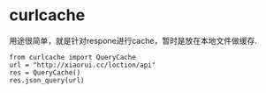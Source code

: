 # curlcache

用途很简单，就是针对respone进行cache，暂时是放在本地文件做缓存.

```
from curlcache import QueryCache
url = "http://xiaorui.cc/loction/api"
res = QueryCache()
res.json_query(url)
```
